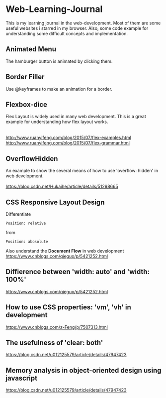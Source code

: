 # Web-Learning-Journal
This is my learning journal in the web-development. Most of them are some useful websites i starred in my browser. Also, some code example for understanding some difficult concepts and implementation.
## Animated Menu
The hamburger button is animated by clicking them.

## Border Filler
Use @keyframes to make an animation for a border.

## Flexbox-dice
Flex Layout is widely used in many web development. This is a great example for understanding how flex layout works. <br><br>
<br>
http://www.ruanyifeng.com/blog/2015/07/flex-examples.html <br>
http://www.ruanyifeng.com/blog/2015/07/flex-grammar.html <br>

## OverflowHidden
An example to show the several means of how to use 'overflow: hidden' in web development. <br><br>
https://blog.csdn.net/Hukaihe/article/details/51298665 <br>

## CSS Responsive Layout Design
Differentiate 
```
Position: relative
```
from
```
Position: abosolute
```
Also understand the **Document Flow** in web development <br>
https://www.cnblogs.com/qieguo/p/5421252.html <br>

## Diffierence between 'width: auto' and 'width: 100%'
https://www.cnblogs.com/qieguo/p/5421252.html

## How to use CSS properties: 'vm', 'vh' in development
https://www.cnblogs.com/z-Feng/p/7507313.html

## The usefulness of 'clear: both'
https://blog.csdn.net/u012125579/article/details/47947423

## Memory analysis in object-oriented design using javascript
https://blog.csdn.net/u012125579/article/details/47947423
